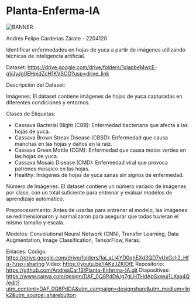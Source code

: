 # Planta-Enferma-IA
![BANNER](https://github.com/AndresCar13/Planta-Enferma-IA/assets/109597254/a0c58bef-671d-489f-b439-994bef195a47)

Andrés Felipe Cárdenas Zárate - 2204120

Identificar enfermedades en hojas de yuca a partir de imágenes utilizando técnicas de inteligencia artificial.

Dataset: https://drive.google.com/drive/folders/1xlapbeMwcE-qVJyJg0EHpjdZcH1KVSCG?usp=drive_link

Descripción del Dataset:

Imágenes: El dataset contiene imágenes de hojas de yuca capturadas en diferentes condiciones y entornos.

Clases de Etiquetas:

- Cassava Bacterial Blight (CBB): Enfermedad bacteriana que afecta a las hojas de yuca.
- Cassava Brown Streak Disease (CBSD): Enfermedad que causa manchas en las hojas y daños en la raíz.
- Cassava Green Mottle (CGM): Enfermedad que causa motas verdes en las hojas de yuca.
- Cassava Mosaic Disease (CMD): Enfermedad viral que provoca patrones mosaico en las hojas.
- Healthy: Imágenes de hojas de yuca sanas sin signos de enfermedad.
  
Número de Imágenes: El dataset contiene un número variado de imágenes por clase, con un total suficiente para entrenar y evaluar modelos de aprendizaje automático.

Preprocesamiento: Antes de usarlas para entrenar el modelo, las imágenes se redimensionaron y normalizaron para asegurar que todas tuvieran el mismo tamaño y escala.

Modelos: Convolutional Neural Network (CNN), Transfer Learning, Data Augmentation, Image Classification, TensorFlow, Keras.

Enlaces:
  Código: https://drive.google.com/drive/folders/1ai_aLl4YD0qhEXd3QD7vUxGclj2_Hfq-?usp=sharing
  Video: https://youtu.be/IAKzJZKlDfE
  Repositorio: https://github.com/AndresCar13/Planta-Enferma-IA.git
  Diapositivas: https://www.canva.com/design/DAF_0Q8PdDA/g7gLHTHdApSxwuj1LXaa4Q/edit?utm_content=DAF_0Q8PdDA&utm_campaign=designshare&utm_medium=link2&utm_source=sharebutton
